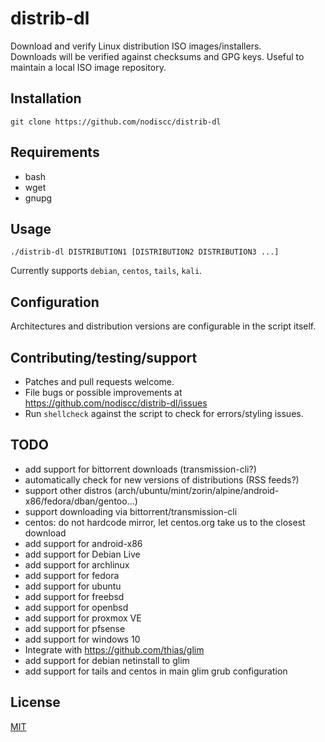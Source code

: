 # distrib-dl

Download and verify Linux distribution ISO images/installers.  
Downloads will be verified against checksums and GPG keys.
Useful to maintain a local ISO image repository.  

## Installation

`git clone https://github.com/nodiscc/distrib-dl`

## Requirements

 * bash
 * wget
 * gnupg

## Usage

`./distrib-dl DISTRIBUTION1 [DISTRIBUTION2 DISTRIBUTION3 ...]`

Currently supports `debian`, `centos`, `tails`, `kali`.

## Configuration

Architectures and distribution versions are configurable in the script itself.

## Contributing/testing/support

 * Patches and pull requests welcome.
 * File bugs or possible improvements at https://github.com/nodiscc/distrib-dl/issues
 * Run `shellcheck` against the script to check for errors/styling issues.

## TODO

* add support for bittorrent downloads (transmission-cli?)
* automatically check for new versions of distributions (RSS feeds?)
* support other distros (arch/ubuntu/mint/zorin/alpine/android-x86/fedora/dban/gentoo...)
* support downloading via bittorrent/transmission-cli
* centos: do not hardcode mirror, let centos.org take us to the closest download
* add support for android-x86
* add support for Debian Live
* add support for archlinux
* add support for fedora
* add support for ubuntu
* add support for freebsd
* add support for openbsd
* add support for proxmox VE
* add support for pfsense
* add support for windows 10
* Integrate with https://github.com/thias/glim
* add support for debian netinstall to glim
* add support for tails and centos in main glim grub configuration


## License

[MIT](https://opensource.org/licenses/MIT)